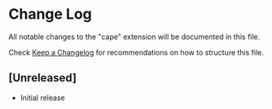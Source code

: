 # Change Log

All notable changes to the "cape" extension will be documented in this file.

Check [Keep a Changelog](http://keepachangelog.com/) for recommendations on how to structure this file.

## [Unreleased]

- Initial release